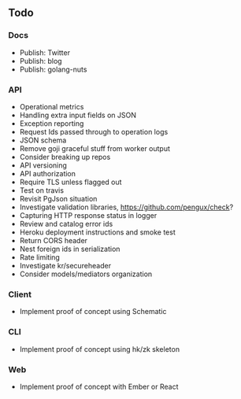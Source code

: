 ## Todo

### Docs

* Publish: Twitter
* Publish: blog
* Publish: golang-nuts

### API

* Operational metrics
* Handling extra input fields on JSON
* Exception reporting
* Request Ids passed through to operation logs
* JSON schema
* Remove goji graceful stuff from worker output
* Consider breaking up repos
* API versioning
* API authorization
* Require TLS unless flagged out
* Test on travis
* Revisit PgJson situation
* Investigate validation libraries, https://github.com/pengux/check?
* Capturing HTTP response status in logger
* Review and catalog error ids
* Heroku deployment instructions and smoke test
* Return CORS header
* Nest foreign ids in serialization
* Rate limiting
* Investigate kr/secureheader
* Consider models/mediators organization

### Client

* Implement proof of concept using Schematic

### CLI

* Implement proof of concept using hk/zk skeleton

### Web

* Implement proof of concept with Ember or React
